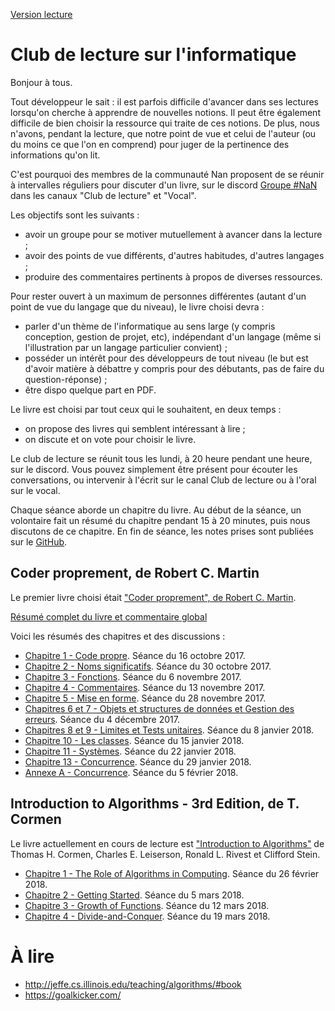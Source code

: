[Version lecture](https://guillaumebelz.github.io/club-lecture/)

# Club de lecture sur l'informatique

Bonjour à tous.

Tout développeur le sait : il est parfois difficile d'avancer dans ses lectures lorsqu'on cherche à
apprendre de nouvelles notions. Il peut être également difficile de bien choisir la ressource
qui traite de ces notions. De plus, nous n'avons, pendant la lecture, que notre point de vue et celui
de l'auteur (ou du moins ce que l'on en comprend) pour juger de la pertinence des informations qu'on lit.

C'est pourquoi des membres de la communauté Nan proposent de se réunir à intervalles réguliers pour discuter
d'un livre, sur le discord [Groupe #NaN](https://discordapp.com/invite/zcWp9sC) dans les canaux
"Club de lecture" et "Vocal".

Les objectifs sont les suivants :

- avoir un groupe pour se motiver mutuellement à avancer dans la lecture ;
- avoir des points de vue différents, d'autres habitudes, d'autres langages ;
- produire des commentaires pertinents à propos de diverses ressources.

Pour rester ouvert à un maximum de personnes différentes (autant d'un point de vue du langage que du niveau),
le livre choisi devra :

- parler d'un thème de l'informatique au sens large (y compris conception, gestion de projet, etc), indépendant
d'un langage (même si l'illustration par un langage particulier convient) ;
- posséder un intérêt pour des développeurs de tout niveau (le but est d'avoir matière à débattre y compris pour
des débutants, pas de faire du question-réponse) ;
- être dispo quelque part en PDF.

Le livre est choisi par tout ceux qui le souhaitent, en deux temps :

- on propose des livres qui semblent intéressant à lire ;
- on discute et on vote pour choisir le livre.

Le club de lecture se réunit tous les lundi, à 20 heure pendant une heure, sur le discord. Vous pouvez simplement
être présent pour écouter les conversations, ou intervenir à l'écrit sur le canal Club de lecture ou à l'oral
sur le vocal.

Chaque séance aborde un chapitre du livre. Au début de la séance, un volontaire fait un résumé du chapitre
pendant 15 à 20 minutes, puis nous discutons de ce chapitre. En fin de séance, les notes prises sont publiées
sur le [GitHub](https://github.com/GuillaumeBelz/club-lecture).

## Coder proprement, de Robert C. Martin

Le premier livre choisi était ["Coder proprement", de Robert C. Martin](livre_01/README.md).

[Résumé complet du livre et commentaire global](livre_01/resume_complet.md)

Voici les résumés des chapitres et des discussions :

- [Chapitre 1 - Code propre](livre_01/chapitre_01.md). Séance du 16 octobre 2017.
- [Chapitre 2 - Noms significatifs](livre_01/chapitre_02.md). Séance du 30 octobre 2017.
- [Chapitre 3 - Fonctions](livre_01/chapitre_03.md). Séance du 6 novembre 2017.
- [Chapitre 4 - Commentaires](livre_01/chapitre_04.md). Séance du 13 novembre 2017.
- [Chapitre 5 - Mise en forme](livre_01/chapitre_05.md). Séance du 28 novembre 2017.
- [Chapitres 6 et 7 - Objets et structures de données et Gestion des erreurs](livre_01/chapitre_06_07.md). Séance du 4 décembre 2017.
- [Chapitres 8 et 9 - Limites et Tests unitaires](livre_01/chapitre_08_09.md). Séance du 8 janvier 2018.
- [Chapitre 10 - Les classes](livre_01/chapitre_10.md). Séance du 15 janvier 2018.
- [Chapitre 11 - Systèmes](livre_01/chapitre_11.md). Séance du 22 janvier 2018.
- [Chapitre 13 - Concurrence](livre_01/chapitre_13.md). Séance du 29 janvier 2018.
- [Annexe A - Concurrence](livre_01/chapitre_13_bis.md). Séance du 5 février 2018.

## Introduction to Algorithms - 3rd Edition, de T. Cormen

Le livre actuellement en cours de lecture est ["Introduction to Algorithms"](livre_02/README.md) de Thomas H. Cormen,
Charles E. Leiserson, Ronald L. Rivest et Clifford Stein.

- [Chapitre 1 - The Role of Algorithms in Computing](livre_02/chapitre_01.md). Séance du 26 février 2018.
- [Chapitre 2 - Getting Started](livre_02/chapitre_02.md). Séance du 5 mars 2018.
- [Chapitre 3 - Growth of Functions](livre_02/chapitre_03.md). Séance du 12 mars 2018.
- [Chapitre 4 - Divide-and-Conquer](livre_02/chapitre_04.md). Séance du 19 mars 2018.

# À lire

- http://jeffe.cs.illinois.edu/teaching/algorithms/#book
- https://goalkicker.com/

